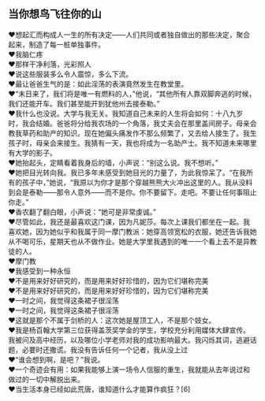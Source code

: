 ## 当你想鸟飞往你的山

♥想起汇而构成人一生的所有决定——人们共同或者独自做出的那些决定，聚合起来，制造了每一桩单独事件。  
♥我脑仁疼  
♥那样干净利落，光彩照人  
♥说这些服装多么令人震惊，多么下流。  
♥最让爸爸生气的是：如此淫荡的表演竟然发生在教堂里。  
♥“末日来了，我们将是唯一有燃料的人，”他说，“其他所有人靠双脚奔逃的时候，我们还能开车。我们甚至能开到犹他州去接泰勒。”  
♥我什么也没说。大学与我无关。我知道自己未来的人生将会如何：十八九岁时，我会结婚。爸爸将分给我农场的一个角落，我丈夫会在那里盖间房子。母亲会教我草药和助产的知识。现在她偏头痛发作不那么频繁了，又去给人接生了。我生孩子时，母亲会来接生。我猜有一天，我也将成为一名助产士。我不知道未来哪里有大学的影子。  
♥她抬起头，定睛看着我身后的墙，小声说：“别这么说。我不想听。”  
♥她把目光转向我。我已多年未感受到她目光的力量了，为此我惊呆了。“在我所有的孩子中，”她说，“我原以为你才是那个穿越熊熊大火冲出这里的人。我从没料到会是泰勒——那令人意外——而不是你。你不要留下。走吧。不要让任何事阻止你走。”  
♥香农翻了翻白眼，小声说：“她可是非常虔诚。”  
♥尽管如此，我还是最喜欢这门课，因为凡妮莎。每次上课我们都坐在一起。我喜欢她，因为她似乎和我属于同一摩门教派：她穿高领宽松的衣服，她还告诉我她从不喝可乐，星期天也从不做作业。她是大学里我遇到的唯一一个看上去不是异教徒的人。  
♥摩门教  
♥我感受到一种永恒  
♥不是用来好好研究的，而是用来好好珍惜的，因为它们堪称完美  
♥不是用来好好研究的，而是用来好好珍惜的，因为它们堪称完美  
♥一时之间，我觉得这条裙子很淫荡  
♥一时之间，我觉得这条裙子很淫荡  
♥这就是那个不属于剑桥的人：这次她是屋顶工人，不是那个妓女。  
♥我是杨百翰大学第三位获得盖茨奖学金的学生，学校充分利用媒体大肆宣传。我被问及高中经历，以及哪位小学老师对我的成功影响最大。我闪烁其词，逃避话题，必要时还撒谎。我没有告诉任何一个记者，我从没上过  
♥“谁会想到啊，是吧？”我说。  
♥一个奇迹会有用：如果我能够上演一场令人信服的重生，我就能从去年说过和做过的一切中解脱出来。  
♥当生活本身已经如此荒唐，谁知道什么才能算作疯狂？[6]  
